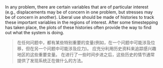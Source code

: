 In any problem, there are certain variables that are of particular interest (e.g., displacements may be of concern in one problem, but stresses may be of concern in another). Liberal use should be made of histories to track these important variables in the regions of interest. After some timestepping has taken place, the plots of these histories often provide the way to find out what the system is doing.
>在任何问题中，都有某些特别重要的变量(例如，在一个问题中可能涉及位移，但在另一个问题中可能涉及应力)。
应充分利用历史资料来追踪感兴趣地区的这些重要变量。
在进行了一些时间步进之后，这些历史的情节通常提供了发现系统正在做什么的方法。